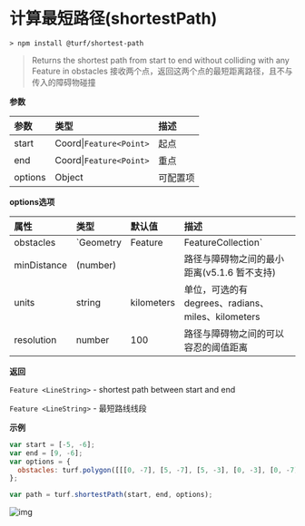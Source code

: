 # 计算最短路径(shortestPath)

```
> npm install @turf/shortest-path
```

> Returns the shortest path from start to end without colliding with any Feature in obstacles
> 接收两个点，返回这两个点的最短距离路径，且不与传入的障碍物碰撞

**参数**

| 参数    | 类型                    | 描述     |
| :------ | :---------------------- | :------- |
| start   | Coord\|`Feature<Point>` | 起点     |
| end     | Coord\|`Feature<Point>` | 重点     |
| options | Object                  | 可配置项 |

**options选项**

| 属性        | 类型                                          | 默认值     | 描述                                               |
| :---------- | :-------------------------------------------- | :--------- | :------------------------------------------------- |
| obstacles   | `Geometry|Feature|FeatureCollection<Polygon>` | `Feature`  | 路径无法通过的区域                                 |
| minDistance | (number)                                      |            | 路径与障碍物之间的最小距离(v5.1.6 暂不支持)        |
| units       | string                                        | kilometers | 单位，可选的有 degrees、radians、miles、kilometers |
| resolution  | number                                        | 100        | 路径与障碍物之间的可以容忍的阈值距离               |

**返回**

`Feature <LineString>` - shortest path between start and end

`Feature <LineString>` - 最短路线线段

**示例**

```js
var start = [-5, -6];
var end = [9, -6];
var options = {
  obstacles: turf.polygon([[[0, -7], [5, -7], [5, -3], [0, -3], [0, -7]]])
};

var path = turf.shortestPath(start, end, options);
```

![img](https://pzy-images.oss-cn-hangzhou.aliyuncs.com/img/shortestPath.e64f233c.webp)